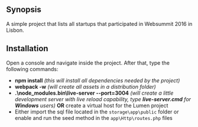 ## Synopsis
A simple project that lists all startups that participated in Websummit 2016 in Lisbon.

## Installation
Open a console and navigate inside the project. After that, type the following commands:
- **npm install** *(this will install all dependencies needed by the project)*
- **webpack -w** *(will create all assets in a distribution folder)*
- **.\node_modules\.bin\live-server --port=3004** *(will create a little development server with live reload capability, type **live-server.cmd** for **Windows** users)* **OR** create a virtual host for the Lumen project
- Either import the sql file located in the `storage\app\public` folder or enable and run the seed method in the `app\Http\routes.php` files
